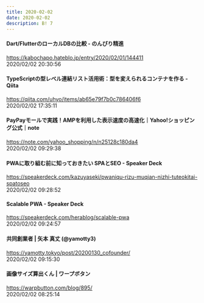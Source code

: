 ```yaml
---
title: 2020-02-02
date: 2020-02-02
description: B! 7
---
```


#### Dart/FlutterのローカルDBの比較 - のんびり精進
https://kabochapo.hateblo.jp/entry/2020/02/01/144411<br>
2020/02/02 20:30:56<br>


#### TypeScriptの型レベル連結リスト活用術：型を変えられるコンテナを作る - Qiita
https://qiita.com/uhyo/items/ab65e79f7b0c786406f6<br>
2020/02/02 17:35:11<br>


#### PayPayモールで実践！AMPを利用した表示速度の高速化｜Yahoo!ショッピング公式｜note
https://note.com/yahoo_shopping/n/n25128c180da4<br>
2020/02/02 09:29:38<br>


#### PWAに取り組む前に知っておきたい SPAとSEO - Speaker Deck
https://speakerdeck.com/kazuyaseki/pwaniqu-rizu-muqian-nizhi-tuteokitai-spatoseo<br>
2020/02/02 09:28:52<br>


#### Scalable PWA - Speaker Deck
https://speakerdeck.com/herablog/scalable-pwa<br>
2020/02/02 09:24:57<br>


#### 共同創業者 | 矢本 真丈 (@yamotty3)
https://yamotty.tokyo/post/20200130_cofounder/<br>
2020/02/02 09:15:30<br>


#### 画像サイズ算出くん | ワープボタン
https://warpbutton.com/blog/895/<br>
2020/02/02 08:25:14<br>



